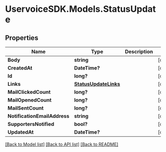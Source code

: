 # UservoiceSDK.Models.StatusUpdate
## Properties

Name | Type | Description | Notes
------------ | ------------- | ------------- | -------------
**Body** | **string** |  | [optional] 
**CreatedAt** | **DateTime?** |  | [optional] 
**Id** | **long?** |  | [optional] 
**Links** | [**StatusUpdateLinks**](StatusUpdateLinks.md) |  | [optional] 
**MailClickedCount** | **long?** |  | [optional] 
**MailOpenedCount** | **long?** |  | [optional] 
**MailSentCount** | **long?** |  | [optional] 
**NotificationEmailAddress** | **string** |  | [optional] 
**SupportersNotified** | **bool?** |  | [optional] 
**UpdatedAt** | **DateTime?** |  | [optional] 

[[Back to Model list]](../README.md#documentation-for-models) [[Back to API list]](../README.md#documentation-for-api-endpoints) [[Back to README]](../README.md)

